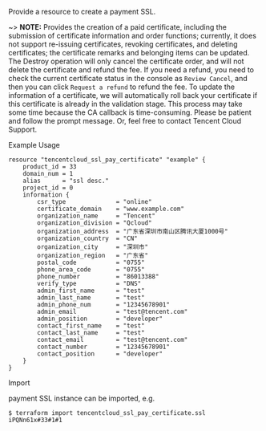 Provide a resource to create a payment SSL.

~> **NOTE:** Provides the creation of a paid certificate, including the submission of certificate information and order functions;
currently, it does not support re-issuing certificates, revoking certificates, and deleting certificates; the certificate remarks
and belonging items can be updated. The Destroy operation will only cancel the certificate order, and will not delete the
certificate and refund the fee. If you need a refund, you need to check the current certificate status in the console
as `Review Cancel`, and then you can click `Request a refund` to refund the fee. To update the information of a certificate,
we will automatically roll back your certificate if this certificate is already in the validation stage. This process may take
some time because the CA callback is time-consuming. Please be patient and follow the prompt message. Or, feel free to contact
Tencent Cloud Support.

Example Usage

```hcl
resource "tencentcloud_ssl_pay_certificate" "example" {
    product_id = 33
    domain_num = 1
    alias      = "ssl desc."
    project_id = 0
    information {
        csr_type              = "online"
        certificate_domain    = "www.example.com"
        organization_name     = "Tencent"
        organization_division = "Qcloud"
        organization_address  = "广东省深圳市南山区腾讯大厦1000号"
        organization_country  = "CN"
        organization_city     = "深圳市"
        organization_region   = "广东省"
        postal_code           = "0755"
        phone_area_code       = "0755"
        phone_number          = "86013388"
        verify_type           = "DNS"
        admin_first_name      = "test"
        admin_last_name       = "test"
        admin_phone_num       = "12345678901"
        admin_email           = "test@tencent.com"
        admin_position        = "developer"
        contact_first_name    = "test"
        contact_last_name     = "test"
        contact_email         = "test@tencent.com"
        contact_number        = "12345678901"
        contact_position      = "developer"
    }
}

```

Import

payment SSL instance can be imported, e.g.

```
$ terraform import tencentcloud_ssl_pay_certificate.ssl iPQNn61x#33#1#1
```